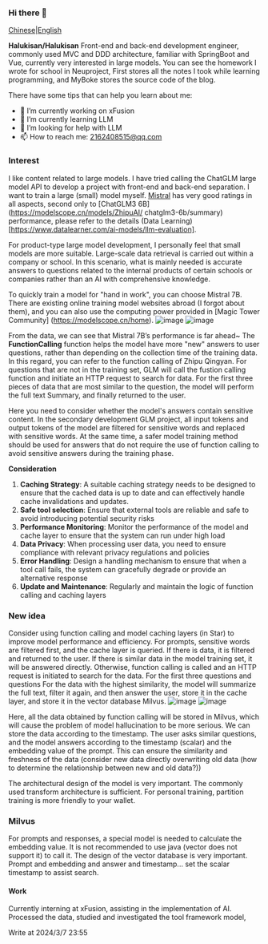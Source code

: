 ### Hi there 👋
[Chinese](https://github.com/Halukisan/Halukisan/blob/main/README.md)|[English](https://github.com/Halukisan/Halukisan/blob/main/READMEE.md)

**Halukisan/Halukisan** Front-end and back-end development engineer, commonly used MVC and DDD architecture, familiar with SpringBoot and Vue, currently very interested in large models. You can see the homework I wrote for school in Neuproject, First stores all the notes I took while learning programming, and MyBoke stores the source code of the blog.

There have some tips that can help you learn about me:
- 🔭 I’m currently working on xFusion
- 🌱 I’m currently learning LLM
- 🤔 I’m looking for help with LLM
- 📫 How to reach me: 2162408515@qq.com

### **Interest**

I like content related to large models. I have tried calling the ChatGLM large model API to develop a project with front-end and back-end separation. I want to train a large (small) model myself.
[Mistral](https://modelscope.cn/models/TabbyML/Mistral-7B/summary) has very good ratings in all aspects, second only to [ChatGLM3 6B](https://modelscope.cn/models/ZhipuAI/ chatglm3-6b/summary) performance, please refer to the details
(Data Learning) [https://www.datalearner.com/ai-models/llm-evaluation].

For product-type large model development, I personally feel that small models are more suitable. Large-scale data retrieval is carried out within a company or school. In this scenario, what is mainly needed is accurate answers to questions related to the internal products of certain schools or companies rather than an AI with comprehensive knowledge.

To quickly train a model for "hand in work", you can choose Mistral 7B. There are existing online training model websites abroad (I forgot about them), and you can also use the computing power provided in [Magic Tower Community] (https://modelscope.cn/home).
![image](https://github.com/Halukisan/Halukisan/assets/102407304/7808aaae-58c7-458e-a40e-91ce0027648a)
![image](https://github.com/Halukisan/Halukisan/assets/102407304/97c321ba-e697-40d7-831a-30157f937b89)

From the data, we can see that Mistral 7B’s performance is far ahead~
The **FunctionCalling** function helps the model have more "new" answers to user questions, rather than depending on the collection time of the training data. In this regard, you can refer to the function calling of Zhipu Qingyan. For questions that are not in the training set, GLM will call the fustion calling function and initiate an HTTP request to search for data. For the first three pieces of data that are most similar to the question, the model will perform the full text Summary, and finally returned to the user.

Here you need to consider whether the model's answers contain sensitive content. In the secondary development GLM project, all input tokens and output tokens of the model are filtered for sensitive words and replaced with sensitive words. At the same time, a safer model training method should be used for answers that do not require the use of function calling to avoid sensitive answers during the training phase.

**Consideration**
1. **Caching Strategy**: A suitable caching strategy needs to be designed to ensure that the cached data is up to date and can effectively handle cache invalidations and updates.
2. **Safe tool selection**: Ensure that external tools are reliable and safe to avoid introducing potential security risks
3. **Performance Monitoring**: Monitor the performance of the model and cache layer to ensure that the system can run under high load
4. **Data Privacy**: When processing user data, you need to ensure compliance with relevant privacy regulations and policies
5. **Error Handling**: Design a handling mechanism to ensure that when a tool call fails, the system can gracefully degrade or provide an alternative response
6. **Update and Maintenance**: Regularly and maintain the logic of function calling and caching layers

### **New idea**
Consider using function calling and model caching layers (in Star) to improve model performance and efficiency. For prompts, sensitive words are filtered first, and the cache layer is queried. If there is data, it is filtered and returned to the user. If there is similar data in the model training set, it will be answered directly. Otherwise, function calling is called and an HTTP request is initiated to search for the data. For the first three questions and questions For the data with the highest similarity, the model will summarize the full text, filter it again, and then answer the user, store it in the cache layer, and store it in the vector database Milvus.
![image](https://github.com/Halukisan/Halukisan/assets/102407304/d7799d0d-adb6-4895-9b0d-1b439d350585)
![image](https://github.com/Halukisan/Halukisan/assets/102407304/9038584a-e4df-4557-804f-e8732304a96c)

Here, all the data obtained by function calling will be stored in Milvus, which will cause the problem of model hallucination to be more serious. We can store the data according to the timestamp. The user asks similar questions, and the model answers according to the timestamp (scalar) and the embedding value of the prompt. This can ensure the similarity and freshness of the data (consider new data directly overwriting old data (how to determine the relationship between new and old data?))

The architectural design of the model is very important. The commonly used transform architecture is sufficient. For personal training, partition training is more friendly to your wallet.

### Milvus
For prompts and responses, a special model is needed to calculate the embedding value. It is not recommended to use java (vector does not support it) to call it. The design of the vector database is very important. Prompt and embedding and answer and timestamp... set the scalar timestamp to assist search.

#### Work
Currently interning at xFusion, assisting in the implementation of AI. Processed the data, studied and investigated the tool framework model,

Write at 2024/3/7 23:55

